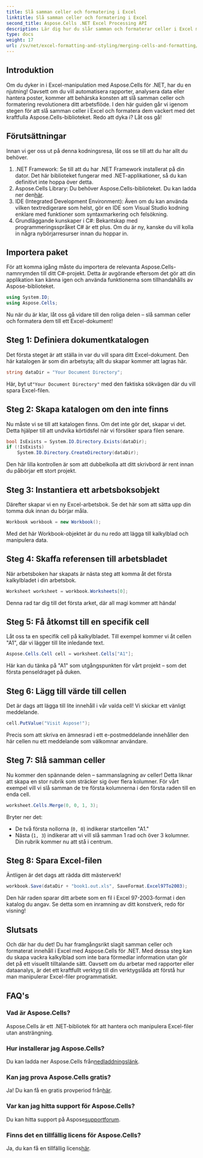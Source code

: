 ```yaml
---
title: Slå samman celler och formatering i Excel
linktitle: Slå samman celler och formatering i Excel
second_title: Aspose.Cells .NET Excel Processing API
description: Lär dig hur du slår samman och formaterar celler i Excel med Aspose.Cells för .NET i den här detaljerade handledningen. Förenkla dina Excel-automatiseringsuppgifter.
type: docs
weight: 17
url: /sv/net/excel-formatting-and-styling/merging-cells-and-formatting/
---
```

## Introduktion
Om du dyker in i Excel-manipulation med Aspose.Cells för .NET, har du en njutning! Oavsett om du vill automatisera rapporter, analysera data eller hantera poster, kommer att behärska konsten att slå samman celler och formatering revolutionera ditt arbetsflöde. I den här guiden går vi igenom stegen för att slå samman celler i Excel och formatera dem vackert med det kraftfulla Aspose.Cells-biblioteket. Redo att dyka i? Låt oss gå!
## Förutsättningar
Innan vi ger oss ut på denna kodningsresa, låt oss se till att du har allt du behöver.
1. .NET Framework: Se till att du har .NET Framework installerat på din dator. Det här biblioteket fungerar med .NET-applikationer, så du kan definitivt inte hoppa över detta.
2.  Aspose.Cells Library: Du behöver Aspose.Cells-biblioteket. Du kan ladda ner den[här](https://releases.aspose.com/cells/net/).
3. IDE (Integrated Development Environment): Även om du kan använda vilken textredigerare som helst, gör en IDE som Visual Studio kodning enklare med funktioner som syntaxmarkering och felsökning.
4. Grundläggande kunskaper i C#: Bekantskap med programmeringsspråket C# är ett plus. Om du är ny, kanske du vill kolla in några nybörjarresurser innan du hoppar in.
## Importera paket
För att komma igång måste du importera de relevanta Aspose.Cells-namnrymden till ditt C#-projekt. Detta är avgörande eftersom det gör att din applikation kan känna igen och använda funktionerna som tillhandahålls av Aspose-biblioteket.
```csharp
using System.IO;
using Aspose.Cells;
```
Nu när du är klar, låt oss gå vidare till den roliga delen – slå samman celler och formatera dem till ett Excel-dokument!
## Steg 1: Definiera dokumentkatalogen
Det första steget är att ställa in var du vill spara ditt Excel-dokument. Den här katalogen är som din arbetsyta; allt du skapar kommer att lagras här. 
```csharp
string dataDir = "Your Document Directory";
```
 Här, byt ut`"Your Document Directory"` med den faktiska sökvägen där du vill spara Excel-filen. 
## Steg 2: Skapa katalogen om den inte finns
Nu måste vi se till att katalogen finns. Om det inte gör det, skapar vi det. Detta hjälper till att undvika körtidsfel när vi försöker spara filen senare.
```csharp
bool IsExists = System.IO.Directory.Exists(dataDir);
if (!IsExists)
    System.IO.Directory.CreateDirectory(dataDir);
```
Den här lilla kontrollen är som att dubbelkolla att ditt skrivbord är rent innan du påbörjar ett stort projekt. 
## Steg 3: Instantiera ett arbetsboksobjekt
Därefter skapar vi en ny Excel-arbetsbok. Se det här som att sätta upp din tomma duk innan du börjar måla. 
```csharp
Workbook workbook = new Workbook();
```
Med det här Workbook-objektet är du nu redo att lägga till kalkylblad och manipulera data.
## Steg 4: Skaffa referensen till arbetsbladet
När arbetsboken har skapats är nästa steg att komma åt det första kalkylbladet i din arbetsbok. 
```csharp
Worksheet worksheet = workbook.Worksheets[0];
```
Denna rad tar dig till det första arket, där all magi kommer att hända!
## Steg 5: Få åtkomst till en specifik cell
Låt oss ta en specifik cell på kalkylbladet. Till exempel kommer vi åt cellen "A1", där vi lägger till lite inledande text.
```csharp
Aspose.Cells.Cell cell = worksheet.Cells["A1"];
```
Här kan du tänka på "A1" som utgångspunkten för vårt projekt – som det första penseldraget på duken.
## Steg 6: Lägg till värde till cellen
Det är dags att lägga till lite innehåll i vår valda cell! Vi skickar ett vänligt meddelande.
```csharp
cell.PutValue("Visit Aspose!");
```
Precis som att skriva en ämnesrad i ett e-postmeddelande innehåller den här cellen nu ett meddelande som välkomnar användare.
## Steg 7: Slå samman celler
Nu kommer den spännande delen – sammanslagning av celler! Detta liknar att skapa en stor rubrik som sträcker sig över flera kolumner. För vårt exempel vill vi slå samman de tre första kolumnerna i den första raden till en enda cell.
```csharp
worksheet.Cells.Merge(0, 0, 1, 3);
```
Bryter ner det:
- De två första nollorna (`0, 0`) indikerar startcellen "A1."
- Nästa (`1, 3`) indikerar att vi vill slå samman 1 rad och över 3 kolumner. Din rubrik kommer nu att stå i centrum.
## Steg 8: Spara Excel-filen
Äntligen är det dags att rädda ditt mästerverk! 
```csharp
workbook.Save(dataDir + "book1.out.xls", SaveFormat.Excel97To2003);
```
Den här raden sparar ditt arbete som en fil i Excel 97-2003-format i den katalog du angav. Se detta som en inramning av ditt konstverk, redo för visning!
## Slutsats
Och där har du det! Du har framgångsrikt slagit samman celler och formaterat innehåll i Excel med Aspose.Cells för .NET. Med dessa steg kan du skapa vackra kalkylblad som inte bara förmedlar information utan gör det på ett visuellt tilltalande sätt. Oavsett om du arbetar med rapporter eller dataanalys, är det ett kraftfullt verktyg till din verktygslåda att förstå hur man manipulerar Excel-filer programmatiskt.
## FAQ's
### Vad är Aspose.Cells?
Aspose.Cells är ett .NET-bibliotek för att hantera och manipulera Excel-filer utan ansträngning. 
### Hur installerar jag Aspose.Cells?
 Du kan ladda ner Aspose.Cells från[nedladdningslänk](https://releases.aspose.com/cells/net/).
### Kan jag prova Aspose.Cells gratis?
 Ja! Du kan få en gratis provperiod från[här](https://releases.aspose.com/).
### Var kan jag hitta support för Aspose.Cells?
 Du kan hitta support på Aspose[supportforum](https://forum.aspose.com/c/cells/9).
### Finns det en tillfällig licens för Aspose.Cells?
 Ja, du kan få en tillfällig licens[här](https://purchase.aspose.com/temporary-license/).